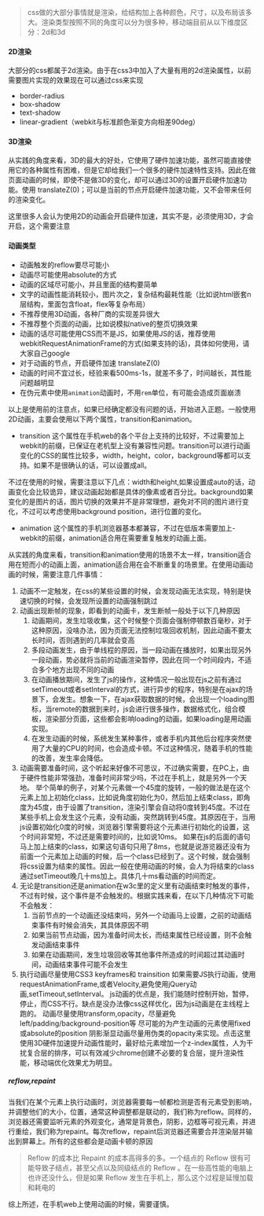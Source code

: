 > css做的大部分事情就是渲染，给结构加上各种颜色，尺寸，以及布局该多大。渲染类型按照不同的角度可以分为很多种，移动端目前从以下维度区分：2d和3d

#### 2D渲染

大部分的css都属于2d渲染。由于在css3中加入了大量有用的2d渲染属性，以前需要图片实现的效果现在可以通过css来实现

* border-radius
* box-shadow
* text-shadow
* linear-gradient（webkit与标准颜色渐变方向相差90deg）

#### 3D渲染

从实践的角度来看，3D的最大的好处，它使用了硬件加速功能，虽然可能直接使用它的各种属性有困难，但是它却给我们一个很多的硬件加速特性支持。因此在做页面动画的时候，即使不是做3D的变化，却可以通过3D的设置开启硬件加速功能。使用 translateZ\(0\)；可以是当前的节点开启硬件加速功能，又不会带来任何的渲染变化。

这里很多人会认为使用2D的动画会开启硬件加速，其实不是，必须使用3D，才会开启，这个需要注意

#### 动画类型

* 动画触发的reflow要尽可能小
* 动画尽可能使用absolute的方式
* 动画的区域尽可能小，并且里面的结构要简单
* 文字的动画性能消耗较小，图片次之，复杂结构最耗性能（比如说html嵌套n层结构，里面包含float，flex等复杂布局）
* 不推荐使用3D动画，各种厂商的实现差异很大
* 不推荐整个页面的动画，比如说模拟native的整页切换效果
* 动画的话尽可能使用CSS而不是JS，如果使用JS的话，推荐使用webkitRequestAnimationFrame的方式\(如果支持的话\)，具体如何使用，请大家自己google
* 对于动画的节点，开启硬件加速 translateZ\(0\)
* 动画的时间不宜过长，经验来看500ms-1s，就差不多了，时间越长，其性能问题越明显
* 在伪元素中使用`animation`动画时，不用`rem`单位，有可能会造成页面崩溃

以上是使用前的注意点，如果已经确定都没有问题的话，开始进入正题。一般使用2D动画，主要会使用以下两个属性，transition和animation。

* transition 这个属性在手机web的各个平台上支持的比较好，不过需要加上webkit的前缀，已保证在老机型上没有兼容性问题。transition可以进行动画变化的CSS的属性比较多，width，height，color，background等都可以支持。如果不是很确认的话，可以设置成all。

不过在使用的时候，需要注意以下几点：width和height,如果设置成auto的话，动画变化会比较诡异，建议动画起始都是具体的像素或者百分比。background如果变化的是图片的话，图片切换的效果并不是非常理想，避免对不同的图片进行变化，不过可以考虑使用background position，进行位置的变化。

* animation 这个属性的手机浏览器基本都兼容，不过在低版本需要加上-webkit的前缀，animation适合用在需要重复触发的动画上面。

从实践的角度来看，transition和animation使用的场景不太一样，transition适合用在短而小的动画上面，animation适合用在会不断重复的场景里。在使用动画动画的时候，需要注意几件事情：

1. 动画不一定触发，在css的某些设置的时候，会发现动画无法实现，特别是快速切换的时候，会发现所设置的动画强制跳过
2. 动画出现断帧的现象，即看到的动画卡，发生断帧一般处于以下几种原因
   1. 动画期间，发生垃圾收集，这个时候整个页面会强制停顿数百毫秒，对于这种原因，没啥办法，因为页面无法控制垃圾回收机制，因此动画不要太长时间，否则遇到的几率就会变高
   2. 多段动画发生，由于单线程的原因，当一段动画在播放时，如果出现另外一段动画，势必就将当前的动画渲染暂停，因此在同一个时间段内，不适合多个地方出现不同的动画
   3. 在动画播放期间，发生了js的操作，这种情况一般出现在js之前有通过setTimeout或者setInterval的方式，进行异步的程序，特别是在ajax的场景下，会发生。想象一下，在ajax获取数据的时候，会出现一个loading图标，当remote的数据到来时，js会进行很多操作，数据格式化，组合模板，渲染部分页面，这些都会影响loading的动画，如果loading是用动画实现。
   4. 在发生动画的时候，系统发生某种事件，或者手机内其他后台程序突然使用了大量的CPU的时间，也会造成卡顿。不过这种情况，随着手机的性能的改善，发生率会降低。
3. 动画需要准备时间，这个听起来好像不可思议，不过确实需要，在PC上，由于硬件性能非常强劲，准备时间非常少吗，不过在手机上，就是另外一个天地。 举个简单的例子，对某个元素做一个45度的旋转，一般的做法是在这个元素上加上初始化class，比如说角度初始化为0，然后加上结束class，即角度为45度，由于设置了transition，渲染引擎会自动将0度转到45度。不过在某些手机上会发生这个元素，没有动画，突然跳转到45度。其原因在于，当用js设置初始化0度的时候，浏览器引擎需要将这个元素进行初始化的设置，这个时间非常短，不过还是需要时间的，比如说10ms。 如果在js的后面的语句马上加上结束的class，如果这句语句只用了8ms，也就是说游览器还没有为前面一个元素加上动画的时候，后一个class已经到了。这个时候，就会强制将css设置为结束的属性。因此一般在使用动画的时候，会人为将结束的class通过setTimeout晚几十ms加上。具体几十ms看动画的时间而定。
4. 无论是transition还是animation在w3c里的定义里有动画结束时触发的事件，不过有时候，这个事件是不会触发的。根据实践来看，在以下几种情况下可能不会触发：
   1. 当前节点的一个动画还没结束吗，另外一个动画马上设置，之前的动画结束事件有时候会消失，其具体原因不明
   2. 如果当前节点动画，因为准备时间太长，而结束属性已经设置，则不会触发动画结束事件
   3. 如果在动画期间，发生垃圾回收等其他事件所造成的时间超过其动画时间，动画结束事件可能不会发生
5. 执行动画尽量使用CSS3 keyframes和 trainsition 如果需要JS执行动画，使用requestAnimationFrame,或者Velocity,避免使用jQuery动画,setTimeout,setInterval。 js动画的优点是，我们能随时控制开始，暂停，停止，而CSS不行。缺点是没办法像css这样优化，因为js动画是在主线程上跑的。 动画尽量使用transform,opacity，尽量避免left/padding/background-position等 尽可能的为产生动画的元素使用fixed或absolute的position 阴影渐显动画尽量用伪类的opacity来实现。点击这里 使用3D硬件加速提升动画性能时，最好给元素增加一个z-index属性，人为干扰复合层的排序，可以有效减少chrome创建不必要的复合层，提升渲染性能，移动端优化效果尤为明显。

##### reflow,repaint

当我们在某个元素上执行动画时，浏览器需要每一帧都检测是否有元素受到影响，并调整他们的大小，位置，通常这种调整都是联动的，我们称为reflow。同样的，浏览器还需要监听元素的外观变化，通常是背景色，阴影，边框等可视元素，并进行重绘，我们称为repaint。每次reflow，repaint后浏览器还需要合并渲染层并输出到屏幕上。所有的这些都会是动画卡顿的原因

> Reflow 的成本比 Repaint 的成本高得多的多。一个结点的 Reflow 很有可能导致子结点，甚至父点以及同级结点的 Reflow 。在一些高性能的电脑上也许还没什么，但是如果 Reflow 发生在手机上，那么这个过程是延慢加载和耗电的

综上所述，在手机web上使用动画的时候，需要谨慎。

